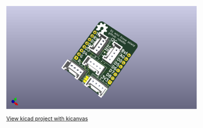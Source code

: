 ![3D View of board](3DView.png)

[View kicad project with kicanvas](https://kicanvas.org/?github=https%3A%2F%2Fgithub.com%2FRobotto%2FD1-mini-grove-shield)
